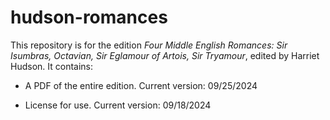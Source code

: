 # hudson-romances

This repository is for the edition _Four Middle English Romances: Sir Isumbras, Octavian, Sir Eglamour of Artois, Sir Tryamour_, edited by Harriet Hudson. It contains:

-	A PDF of the entire edition. Current version: 09/25/2024

-	License for use. Current version: 09/18/2024

